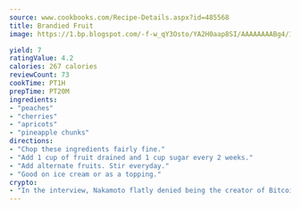 ```yaml
---
source: www.cookbooks.com/Recipe-Details.aspx?id=485568
title: Brandied Fruit
image: https://1.bp.blogspot.com/-f-w_qY3Osto/YA2H0aap8SI/AAAAAAAABg4/17myAO5s9b8JksYvWDXpYkaDlcY0g6k_gCLcBGAsYHQ/s296/3.png

yield: 7
ratingValue: 4.2
calories: 267 calories
reviewCount: 73
cookTime: PT1H
prepTime: PT20M
ingredients:
- "peaches"
- "cherries"
- "apricots"
- "pineapple chunks"
directions:
- "Chop these ingredients fairly fine."
- "Add 1 cup of fruit drained and 1 cup sugar every 2 weeks."
- "Add alternate fruits. Stir everyday."
- "Good on ice cream or as a topping."
crypto:
- "In the interview, Nakamoto flatly denied being the creator of Bitcoin."
---
```

